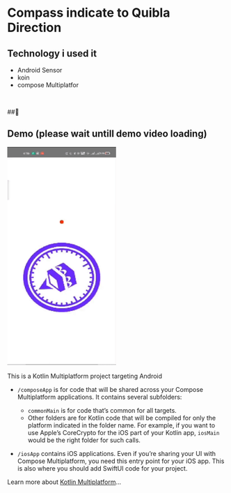 # Compass indicate to Quibla Direction


## Technology i used it
- Android Sensor
- koin
- compose Multiplatfor

<br/>

##🌴

## Demo (please wait untill demo video loading)
<p>
  <img src="video.gif" height="500" width="250">
</p>

This is a Kotlin Multiplatform project targeting Android

* `/composeApp` is for code that will be shared across your Compose Multiplatform applications.
  It contains several subfolders:
  - `commonMain` is for code that’s common for all targets.
  - Other folders are for Kotlin code that will be compiled for only the platform indicated in the folder name.
    For example, if you want to use Apple’s CoreCrypto for the iOS part of your Kotlin app,
    `iosMain` would be the right folder for such calls.

* `/iosApp` contains iOS applications. Even if you’re sharing your UI with Compose Multiplatform, 
  you need this entry point for your iOS app. This is also where you should add SwiftUI code for your project.


Learn more about [Kotlin Multiplatform](https://www.jetbrains.com/help/kotlin-multiplatform-dev/get-started.html)…
